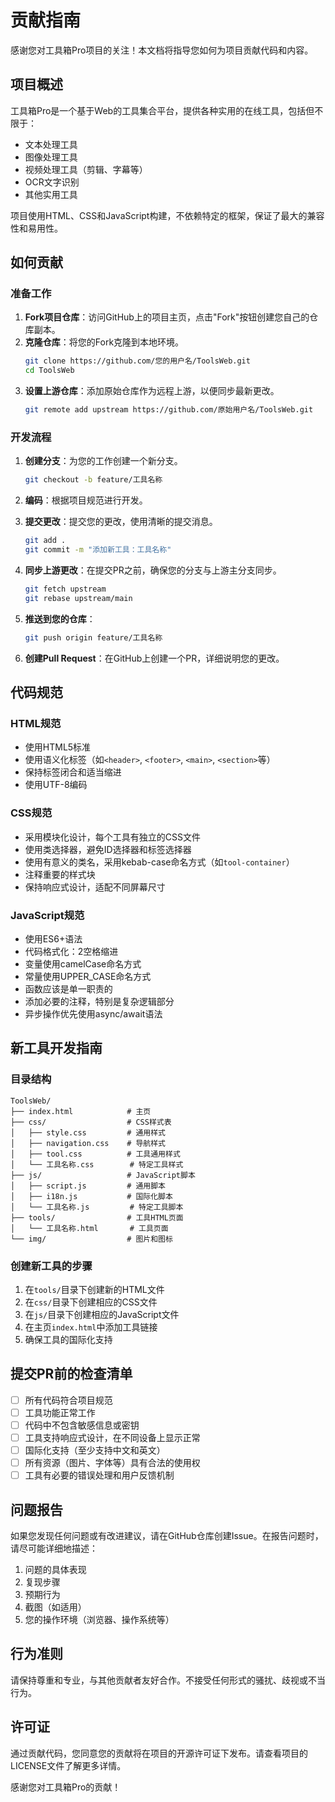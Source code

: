 # 贡献指南

感谢您对工具箱Pro项目的关注！本文档将指导您如何为项目贡献代码和内容。

## 项目概述

工具箱Pro是一个基于Web的工具集合平台，提供各种实用的在线工具，包括但不限于：
- 文本处理工具
- 图像处理工具
- 视频处理工具（剪辑、字幕等）
- OCR文字识别
- 其他实用工具

项目使用HTML、CSS和JavaScript构建，不依赖特定的框架，保证了最大的兼容性和易用性。

## 如何贡献

### 准备工作

1. **Fork项目仓库**：访问GitHub上的项目主页，点击"Fork"按钮创建您自己的仓库副本。
2. **克隆仓库**：将您的Fork克隆到本地环境。
   ```bash
   git clone https://github.com/您的用户名/ToolsWeb.git
   cd ToolsWeb
   ```
3. **设置上游仓库**：添加原始仓库作为远程上游，以便同步最新更改。
   ```bash
   git remote add upstream https://github.com/原始用户名/ToolsWeb.git
   ```

### 开发流程

1. **创建分支**：为您的工作创建一个新分支。
   ```bash
   git checkout -b feature/工具名称
   ```
   
2. **编码**：根据项目规范进行开发。

3. **提交更改**：提交您的更改，使用清晰的提交消息。
   ```bash
   git add .
   git commit -m "添加新工具：工具名称"
   ```

4. **同步上游更改**：在提交PR之前，确保您的分支与上游主分支同步。
   ```bash
   git fetch upstream
   git rebase upstream/main
   ```

5. **推送到您的仓库**：
   ```bash
   git push origin feature/工具名称
   ```

6. **创建Pull Request**：在GitHub上创建一个PR，详细说明您的更改。

## 代码规范

### HTML规范
- 使用HTML5标准
- 使用语义化标签（如`<header>`, `<footer>`, `<main>`, `<section>`等）
- 保持标签闭合和适当缩进
- 使用UTF-8编码

### CSS规范
- 采用模块化设计，每个工具有独立的CSS文件
- 使用类选择器，避免ID选择器和标签选择器
- 使用有意义的类名，采用kebab-case命名方式（如`tool-container`）
- 注释重要的样式块
- 保持响应式设计，适配不同屏幕尺寸

### JavaScript规范
- 使用ES6+语法
- 代码格式化：2空格缩进
- 变量使用camelCase命名方式
- 常量使用UPPER_CASE命名方式
- 函数应该是单一职责的
- 添加必要的注释，特别是复杂逻辑部分
- 异步操作优先使用async/await语法

## 新工具开发指南

### 目录结构
```
ToolsWeb/
├── index.html            # 主页
├── css/                  # CSS样式表
│   ├── style.css         # 通用样式
│   ├── navigation.css    # 导航样式
│   ├── tool.css          # 工具通用样式
│   └── 工具名称.css        # 特定工具样式
├── js/                   # JavaScript脚本
│   ├── script.js         # 通用脚本
│   ├── i18n.js           # 国际化脚本
│   └── 工具名称.js         # 特定工具脚本
├── tools/                # 工具HTML页面
│   └── 工具名称.html       # 工具页面
└── img/                  # 图片和图标
```

### 创建新工具的步骤
1. 在`tools/`目录下创建新的HTML文件
2. 在`css/`目录下创建相应的CSS文件
3. 在`js/`目录下创建相应的JavaScript文件
4. 在主页`index.html`中添加工具链接
5. 确保工具的国际化支持

## 提交PR前的检查清单

- [ ] 所有代码符合项目规范
- [ ] 工具功能正常工作
- [ ] 代码中不包含敏感信息或密钥
- [ ] 工具支持响应式设计，在不同设备上显示正常
- [ ] 国际化支持（至少支持中文和英文）
- [ ] 所有资源（图片、字体等）具有合法的使用权
- [ ] 工具有必要的错误处理和用户反馈机制

## 问题报告

如果您发现任何问题或有改进建议，请在GitHub仓库创建Issue。在报告问题时，请尽可能详细地描述：

1. 问题的具体表现
2. 复现步骤
3. 预期行为
4. 截图（如适用）
5. 您的操作环境（浏览器、操作系统等）

## 行为准则

请保持尊重和专业，与其他贡献者友好合作。不接受任何形式的骚扰、歧视或不当行为。

## 许可证

通过贡献代码，您同意您的贡献将在项目的开源许可证下发布。请查看项目的LICENSE文件了解更多详情。

感谢您对工具箱Pro的贡献！
